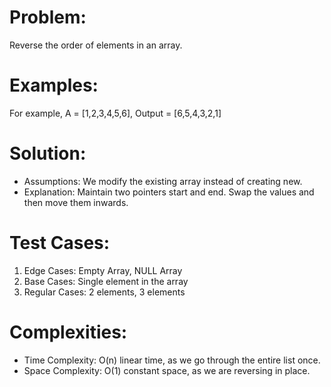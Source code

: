# Problem:

 Reverse the order of elements in an array.

# Examples:

 For example, A = [1,2,3,4,5,6], Output = [6,5,4,3,2,1]
 
# Solution:

- Assumptions:
 We modify the existing array instead of creating new.
- Explanation:
 Maintain two pointers start and end. Swap the values and then move them inwards.

# Test Cases:

1. Edge Cases: Empty Array, NULL Array
2. Base Cases: Single element in the array
3. Regular Cases: 2 elements, 3 elements

# Complexities:

- Time Complexity: O(n) linear time, as we go through the entire list once.
- Space Complexity: O(1) constant space, as we are reversing in place.